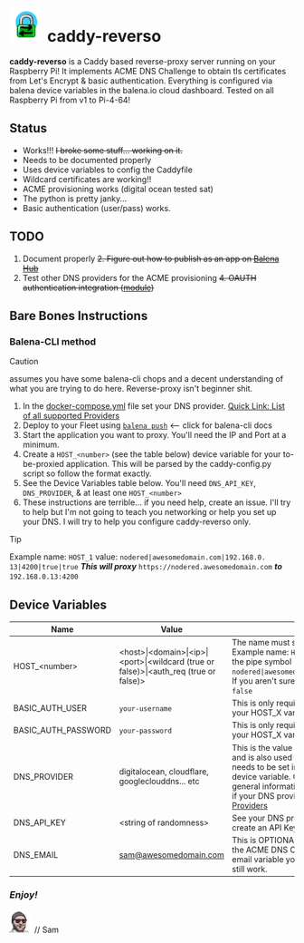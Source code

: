 # <img src="caddy-dumb.png" alt="crappy caddy logo" width="60" /> caddy-reverso

__caddy-reverso__ is a Caddy based reverse-proxy server running on your Raspberry Pi! It implements ACME DNS Challenge to obtain tls certificates from Let's Encrypt & basic authentication. Everything is configured via balena device variables in the balena.io cloud dashboard. Tested on all Raspberry Pi from v1 to Pi-4-64!

## Status
* Works!!! ~~I broke some stuff... working on it.~~
* Needs to be documented properly
* Uses device variables to config the Caddyfile
* Wildcard certificates are working!!
* ACME provisioning works (digital ocean tested sat)
* The python is pretty janky...
* Basic authentication (user/pass) works. 

## TODO
1. Document properly
~~2. Figure out how to publish as an app on [Balena Hub](https://hub.balena.io)~~
3. Test other DNS providers for the ACME provisioning
~~4. OAUTH authentication integration ([module](https://github.com/greenpau/caddy-security))~~

## Bare Bones Instructions

### Balena-CLI method 
> [!CAUTION]
> assumes you have some balena-cli chops and a decent understanding of what you are trying to do here. Reverse-proxy isn't beginner shit.

1. In the [docker-compose.yml](./docker-compose.yml) file set your DNS provider. [Quick Link: List of all supported Providers](https://github.com/orgs/caddy-dns/repositories?type=all)
2. Deploy to your Fleet using [`balena push`](https://docs.balena.io/learn/deploy/deployment/#balena-push) <-- click for balena-cli docs 
3. Start the application you want to proxy. You'll need the IP and Port at a minimum.
4. Create a `HOST_<number>` (see the table below) device variable for your to-be-proxied application. This will be parsed by the caddy-config.py script so follow the format exactly.
5. See the Device Variables table below. You'll need `DNS_API_KEY`, `DNS_PROVIDER`, & at least one `HOST_<number>`
6. These instructions are terrible... if you need help, create an issue. I'll try to help but I'm not going to teach you networking or help you set up your DNS. I will try to help you configure caddy-reverso only.  

> [!TIP]
> Example name: `HOST_1` value: `nodered|awesomedomain.com|192.168.0. 13|4200|true|true` 
> ***This will proxy*** `https://nodered.awesomedomain.com` ***to*** `192.168.0.13:4200`    

## Device Variables
|Name|Value|Notes|
|---|---|---|
|HOST_\<number>| \<host>\|\<domain>\|\<ip>\|\<port>\|\<wildcard (true or false)>\|\<auth_req (true or false)>|The name must start with `HOST_` and have a number. Example name: `HOST_13` The values must separated with the pipe symbol `\|`. Example value: `nodered\|awesomedomain.com\|192.168.0.13\|4200\|true\|true` If you aren't sure why/if you need a wildcard... set it to `false`|
|BASIC_AUTH_USER|`your-username`|This is only required if 'auth_req' is set to true in any of your HOST_X variables. |
|BASIC_AUTH_PASSWORD|`your-password`|This is only required if 'auth_req' is set to true in any of your HOST_X variables. |
|DNS_PROVIDER|digitalocean, cloudflare, googleclouddns... etc|This is the value provided to the ACME DNS Challenge and is also used to build the DNS Provider module. It needs to be set in the [docker-compose.yml](./docker-compose.yml) and set as a device variable. Check the [DNS Provider module WIKI](https://caddy.community/t/how-to-use-dns-provider-modules-in-caddy-2/8148) for general information about how this works and to find out if your DNS provider is supported. [Quick Link: List of all Providers](https://github.com/orgs/caddy-dns/repositories?type=all)|
|DNS_API_KEY|\<string of randomness>|See your DNS provider's doccumentation on how to create an API Key.|
|DNS_EMAIL|sam@awesomedomain.com|This is OPTIONAL. This is the email address provided to the ACME DNS Challenge process. If you don't set an email variable you'll get a WARN in the logs but it will all still work.|


### _Enjoy!_

<img src="pixel-sam.png" alt="sam image" width="40" />
// Sam
